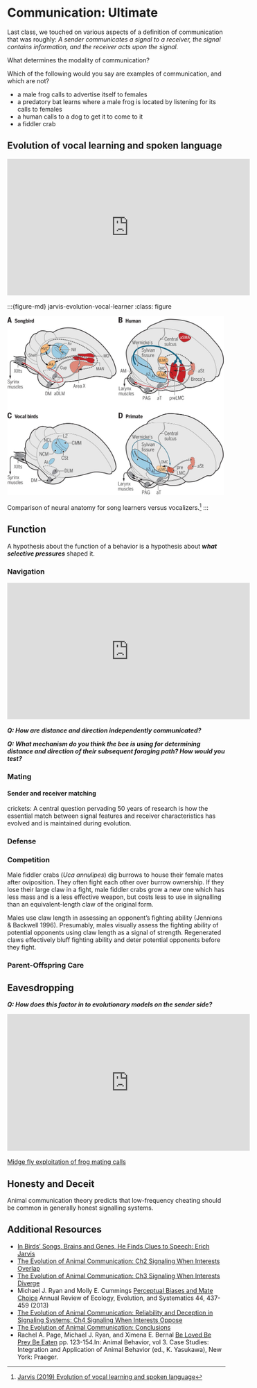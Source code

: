 # Communication: Ultimate

Last class, we touched on various aspects of a definition of communication that was roughly: *A sender communicates a signal to a receiver, the signal contains information, and the receiver acts upon the signal.*

What determines the modality of communication?

Which of the following would you say are examples of communication, and which are not?
- a male frog calls to advertise itself to females
- a predatory bat learns where a male frog is located by listening for its calls to females
- a human calls to a dog to get it to come to it 
- a fiddler crab 




## Evolution of vocal learning and spoken language

<iframe width="560" height="315" src="https://www.youtube.com/embed/QZPf4-bFXB4" title="YouTube video player" frameborder="0" allow="accelerometer; autoplay; clipboard-write; encrypted-media; gyroscope; picture-in-picture" allowfullscreen></iframe>

:::{figure-md} jarvis-evolution-vocal-learner
:class: figure

<img src="/images/jarvis-evolution-vocal-learner.jpeg" alt="fishy" width="500px">

Comparison of neural anatomy for song learners versus vocalizers.[^Jarvis-2019]
:::

[^Jarvis-2019]: [Jarvis (2019) Evolution of vocal learning and spoken language](https://doi.org/10.1126/science.aax0287)


## Function 

A hypothesis about the function of a behavior is a hypothesis about ***what selective pressures*** shaped it. 

### Navigation

<iframe width="560" height="315" src="https://www.youtube.com/embed/PRGc7skekMQ" title="YouTube video player" frameborder="0" allow="accelerometer; autoplay; clipboard-write; encrypted-media; gyroscope; picture-in-picture" allowfullscreen></iframe>

***Q: How are distance and direction independently communicated?***

***Q: What mechanism do you think the bee is using for determining distance and direction of their subsequent foraging path? How would you test?***

### Mating

#### Sender and receiver matching

crickets: A central question pervading 50 years of research is how the essential match between signal features and receiver characteristics has evolved and is maintained during evolution.

### Defense

### Competition

Male fiddler crabs (*Uca annulipes*) dig burrows to house their female mates after oviposition. They often fight each other over burrow ownership. If they lose their large claw in a fight, male fiddler crabs grow a new one which has less mass and is a less effective weapon, but costs less to use in signalling than an equivalent-length claw of the original form. 

Males use claw length in assessing an opponent’s fighting ability (Jennions & Backwell 1996). Presumably, males visually assess the fighting ability of potential opponents using claw length
as a signal of strength. Regenerated claws effectively bluff fighting ability and deter potential opponents before they fight. 

### Parent-Offspring Care


## Eavesdropping

***Q: How does this factor in to evolutionary models on the sender side?***

<iframe width="560" height="315" src="https://www.youtube.com/embed/E-tXItyGvLQ" title="YouTube video player" frameborder="0" allow="accelerometer; autoplay; clipboard-write; encrypted-media; gyroscope; picture-in-picture" allowfullscreen></iframe>

[Midge fly exploitation of frog mating calls](https://www.science.org/content/article/watch-flies-suck-frog-s-blood-eavesdropping-its-mating-calls)

## Honesty and Deceit

Animal communication theory predicts that low-frequency cheating should be common in generally
honest signalling systems.



## Additional Resources
- [In Birds’ Songs, Brains and Genes, He Finds Clues to Speech: Erich Jarvis](https://www.quantamagazine.org/in-birds-songs-brains-and-genes-he-finds-clues-to-speech-20180130)
- [The Evolution of Animal Communication: Ch2 Signaling When Interests Overlap](https://www.jstor.org/stable/pdf/j.ctt7s9pr.6.pdf?refreqid=excelsior%3A4574f71958c2a4c2d042283b0e8fa4a8&ab_segments=&origin=)
- [The Evolution of Animal Communication: Ch3 Signaling When Interests Diverge](https://www.jstor.org/stable/pdf/j.ctt7s9pr.7.pdf?refreqid=excelsior%3A216a95f1f8983fe112d617ce52c0fc64&ab_segments=&origin=&acceptTC=1)
- Michael J. Ryan and Molly E. Cummings [Perceptual Biases and Mate Choice](http://www.sbs.utexas.edu/ryan/Publications/2013/2013AREES44%20%20online%20pre.pdf) Annual Review of Ecology, Evolution, and Systematics 44, 437-459 (2013)
- [The Evolution of Animal Communication: Reliability and Deception in
Signaling Systems: Ch4 Signaling When Interests Oppose](https://www.jstor.org/stable/pdf/j.ctt7s9pr.8.pdf?refreqid=excelsior%3Afd93cecc992c798f51cd1cdb865d64e9&ab_segments=&origin=)
- [The Evolution of Animal Communication: Conclusions](https://www.jstor.org/stable/pdf/j.ctt7s9pr.10.pdf?refreqid=excelsior%3Af7b78a58130701c87f0569df5e01aca2&ab_segments=&origin=&acceptTC=1)
- Rachel A. Page, Michael J. Ryan, and Ximena E. Bernal [Be Loved Be Prey Be Eaten](http://www.sbs.utexas.edu/ryan/Publications/2013/2013InYasakawa.pdf) pp. 123-154.In: Animal Behavior, vol 3. Case Studies: Integration and Application of Animal Behavior (ed., K. Yasukawa), New York: Praeger. 

